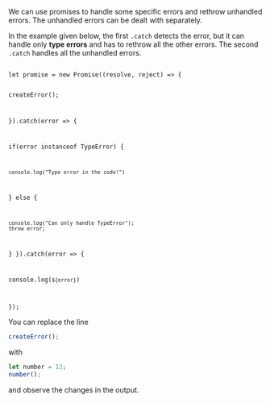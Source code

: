 We can use promises to
handle some specific errors
and
rethrow unhandled errors.
The unhandled errors can be dealt with separately.

In the example given below,
the first `.catch` detects the error,
but it can handle only **type errors**
and has to
rethrow all the other errors.
The second `.catch` handles
all the unhandled errors.

<Editor lang="javascript">
<code>
let promise = new Promise((resolve, reject) => {

  createError();

}).catch(error => {

  if(error instanceof TypeError) {

    console.log("Type error in the code!")

  } else {

    console.log("Can only handle TypeError");
    throw error;

  }
}).catch(error => {

  console.log(`${error}`)

});
</code>
</Editor>

You can replace the line

```js
createError();
```

with

```js
let number = 12;
number();
```

and observe the changes in the output.